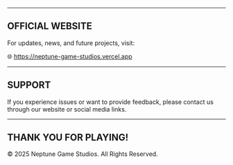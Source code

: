 


-----------------------------------------
OFFICIAL WEBSITE
-----------------------------------------
For updates, news, and future projects, visit:

🌐 https://neptune-game-studios.vercel.app

-----------------------------------------
SUPPORT
-----------------------------------------
If you experience issues or want to provide feedback, 
please contact us through our website or social media links.

-----------------------------------------
THANK YOU FOR PLAYING!
-----------------------------------------
© 2025 Neptune Game Studios. All Rights Reserved.
